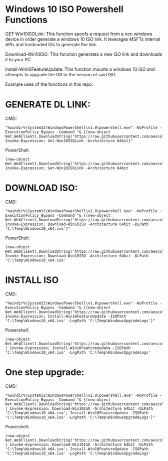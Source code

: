 # Windows 10 ISO Powershell Functions

GET-Win10ISOLink:
This function spoofs a request from a non windows device in order generate a windows 10 ISO link. It leverages MSFTs internal APIs and hardcoded IDs to generate the link.

Download-Win10ISO:
This function generates a new ISO link and downloads it to your PC

Install-Win10FeatureUpdate:
This function mounts a windows 10 ISO and attempts to upgrade the OS to the version of said ISO. 

Example uses of the functions in this repo:


# GENERATE DL LINK:
CMD:
```
"%windir%\System32\WindowsPowerShell\v1.0\powershell.exe" -NoProfile -ExecutionPolicy Bypass -Command "& {(new-object Net.WebClient).DownloadString('https://raw.githubusercontent.com/aescolastico/windows_10_iso_dl/master/winiso_dl.ps1')| Invoke-Expression; Get-Win10ISOLink -Architecture 64bit}"
```
PowerShell:
```
(new-object Net.WebClient).DownloadString('https://raw.githubusercontent.com/aescolastico/windows_10_iso_dl/master/winiso_dl.ps1')| Invoke-Expression; Get-Win10ISOLink -Architecture 64bit
```
# DOWNLOAD ISO:
CMD:
```
"%windir%\System32\WindowsPowerShell\v1.0\powershell.exe" -NoProfile -ExecutionPolicy Bypass -Command "& {(new-object Net.WebClient).DownloadString('https://raw.githubusercontent.com/aescolastico/windows_10_iso_dl/master/winiso_dl.ps1')| Invoke-Expression; Download-Win10ISO -Architecture 64bit -DLPath 'C:\Temp\Windows10_x64.iso'}"
```
PowerShell:
```
(new-object Net.WebClient).DownloadString('https://raw.githubusercontent.com/aescolastico/windows_10_iso_dl/master/winiso_dl.ps1')| Invoke-Expression; Download-Win10ISO -Architecture 64bit -DLPath 'C:\Temp\Windows10_x64.iso'
```
# INSTALL ISO
CMD:
```
"%windir%\System32\WindowsPowerShell\v1.0\powershell.exe" -NoProfile -ExecutionPolicy Bypass -Command "& {(new-object Net.WebClient).DownloadString('https://raw.githubusercontent.com/aescolastico/windows_10_iso_dl/master/winiso_dl.ps1')| Invoke-Expression; Install-Win10FeatureUpdate -ISOPath 'C:\Temp\Windows10_x64.iso' -LogPath 'C:\Temp\WindowsUpgradeLogs'}"
```
Powershell:
```
(new-object Net.WebClient).DownloadString('https://raw.githubusercontent.com/aescolastico/windows_10_iso_dl/master/winiso_dl.ps1') | Invoke-Expression; Install-Win10FeatureUpdate -ISOPath 'C:\Temp\Windows10_x64.iso' -LogPath 'C:\Temp\WindowsUpgradeLogs'
```
# One step upgrade:
CMD:
```
"%windir%\System32\WindowsPowerShell\v1.0\powershell.exe" -NoProfile -ExecutionPolicy Bypass -Command "& {(new-object Net.WebClient).DownloadString('https://raw.githubusercontent.com/aescolastico/windows_10_iso_dl/master/winiso_dl.ps1') | Invoke-Expression; Download-Win10ISO -Architecture 64bit -DLPath 'C:\Temp\Windows10_x64.iso'; Install-Win10FeatureUpdate -ISOPath 'C:\Temp\Windows10_x64.iso' -LogPath 'C:\Temp\WindowsUpgradeLogs'}"
```
Powershell:
```
(new-object Net.WebClient).DownloadString('https://raw.githubusercontent.com/aescolastico/windows_10_iso_dl/master/winiso_dl.ps1') | Invoke-Expression; Download-Win10ISO -Architecture 64bit -DLPath 'C:\Temp\Windows10_x64.iso'; Install-Win10FeatureUpdate -ISOPath 'C:\Temp\Windows10_x64.iso' -LogPath 'C:\Temp\WindowsUpgradeLogs'
```
